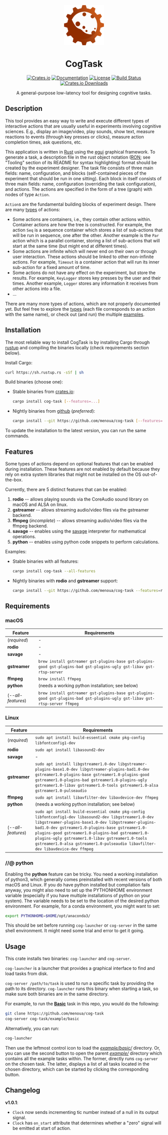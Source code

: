 <div align="center">

<img src="LOGO.png" height="128px"  alt="rusty brain logo"/>

# CogTask

[![Crates.io](https://img.shields.io/crates/v/cog-task.svg)](https://crates.io/crates/cog-task)
[![Documentation](https://docs.rs/cog-task/badge.svg)](https://docs.rs/cog-task)
[![License](https://img.shields.io/crates/l/cog-task.svg)](https://opensource.org/licenses/MIT)
[![Build Status](https://github.com/menoua/cog-task/workflows/CI/badge.svg)](https://github.com/menoua/cog-task/actions)
[![Crates.io Downloads](https://img.shields.io/crates/d/cog-task.svg)](https://crates.io/crates/cog-task)

A general-purpose low-latency tool for designing cognitive tasks.

</div>

## Description

This tool provides an easy way to write and execute different types of interactive actions that are usually useful in experiments involving cognitive sciences. E.g., display an image/video, play sounds, show text, measure reactions to events (through key presses or clicks), measure action completion times, ask questions, etc.

This application is written in [Rust](https://www.rust-lang.org/) using the [egui](https://github.com/emilk/egui) graphical framework. To generate a task, a description file in the rust object notation ([RON](https://github.com/ron-rs/ron); see "Tooling" section of its README for syntax highlighting) format should be created by the experiment designer. The task file consists of three main fields: name, configuration, and blocks (self-contained pieces of the experiment that should be run in one sitting). Each block in itself consists of three main fields: name, configuration (overriding the task configuration), and actions. The actions are specified in the form of a tree (graph) with nodes of type `Action`.

`Action`s are the fundamental building blocks of experiment design. There are many [types](https://github.com/menoua/cog-task/tree/master/src/action/core) of actions:
* Some actions are containers, i.e., they contain other actions within. Container actions are how the tree is constructed. For example, the action `Seq` is a sequence container which stores a list of sub-actions that will be run in sequence, one after the other. Another example is the `Par` action which is a parallel container, storing a list of sub-actions that will start at the same time (but might end at different times).
* Some actions are infinite which will never end on their own or through user interaction. These actions should be linked to other non-infinite actions. For example, `Timeout` is a container action that will run its inner sub-action for a fixed amount of time.
* Some actions do not have any effect on the experiment, but store the results. For example, `KeyLogger` stores key presses by the user and their times. Another example, `Logger` stores any information it receives from other actions into a file.
* ...

There are many more types of actions, which are not properly documented yet. But feel free to explore the [types](https://github.com/menoua/cog-task/tree/master/src/action/core) (each file corresponds to an action with the same name), or check out (and run) the multiple [examples](https://github.com/menoua/cog-task/tree/master/example).


## Installation

The most reliable way to install CogTask is by installing Cargo through [rustup](https://rustup.rs/) and compiling the binaries locally (check requirements section below).

Install Cargo:<br>
```bash
curl https://sh.rustup.rs -sSf | sh
```

Build binaries (choose one):
- Stable binaries from [crates.io](https://crates.io/crates/cog-task):<br>
  ```bash
  cargo install cog-task [--features=...]
  ```
- Nightly binaries from [github](https://github.com/menoua/cog-task) (*preferred*):<br>
  ```bash
  cargo install --git https://github.com/menoua/cog-task [--features=...]
  ```

To update the installation to the latest version, you can run the same commands.

## Features

Some types of actions depend on optional features that can be enabled during installation. These features are not enabled by default because they rely on extra system libraries that might not be installed on the OS out-of-the-box.

Currently, there are 5 distinct features that can be enabled:
1. **rodio** -- allows playing sounds via the CoreAudio sound library on macOS and ALSA on linux.
2. **gstreamer** -- allows streaming audio/video files via the gstreamer backend.
3. **ffmpeg** (_incomplete_) -- allows streaming audio/video files via the ffmpeg backend.
4. **savage** -- enables using the [savage](https://github.com/p-e-w/savage) interpreter for mathematical operations.
5. **python** -- enables using python code snippets to perform calculations.

Examples:
- Stable binaries with all features:<br>
  ```bash
  cargo install cog-task --all-features
  ```
- Nightly binaries with **rodio** and **gstreamer** support:<br>
  ```bash
  cargo install --git https://github.com/menoua/cog-task --features=rodio,gstreamer
  ```

## Requirements

### macOS

|   Feature                   | Requirements |
| -----------                 | ------------ |
| (*required*)                | - |
| **rodio**                   | - |
| **savage**                  | - |
| **gstreamer**               | `brew install gstreamer gst-plugins-base gst-plugins-good gst-plugins-bad gst-plugins-ugly gst-libav gst-rtsp-server` |
| **ffmpeg**                  | `brew install ffmpeg` |
| **python**                  | (needs a working python installation; see below) |
| (*--all-features*)          | `brew install gstreamer gst-plugins-base gst-plugins-good gst-plugins-bad gst-plugins-ugly gst-libav gst-rtsp-server ffmpeg` |

### Linux

| Feature                     | Requirements |
| -------                     | ------------ |
| (*required*)                | `sudo apt install build-essential cmake pkg-config libfontconfig1-dev` |
| **rodio**                   | `sudo apt install libasound2-dev` |
| **savage**                  | - |
| **gstreamer**               | `sudo apt install libgstreamer1.0-dev libgstreamer-plugins-base1.0-dev libgstreamer-plugins-bad1.0-dev gstreamer1.0-plugins-base gstreamer1.0-plugins-good gstreamer1.0-plugins-bad gstreamer1.0-plugins-ugly gstreamer1.0-libav gstreamer1.0-tools gstreamer1.0-alsa gstreamer1.0-pulseaudio` |
| **ffmpeg**                  | `sudo apt install libavfilter-dev libavdevice-dev ffmpeg` |
| **python**                  | (needs a working python installation; see below) |
| (*--all-features*)          | `sudo apt install build-essential cmake pkg-config libfontconfig1-dev libasound2-dev libgstreamer1.0-dev libgstreamer-plugins-base1.0-dev libgstreamer-plugins-bad1.0-dev gstreamer1.0-plugins-base gstreamer1.0-plugins-good gstreamer1.0-plugins-bad gstreamer1.0-plugins-ugly gstreamer1.0-libav gstreamer1.0-tools gstreamer1.0-alsa gstreamer1.0-pulseaudio libavfilter-dev libavdevice-dev ffmpeg` |

### //@ python

Enabling the **python** feature can be tricky. You need a working installation of python3, which generally comes preinstalled with recent versions of both macOS and Linux. If you do have python installed but compilation fails anyway, you might also need to set up the PYTHONHOME environment variable (especially if you have multiple installations of python on your system). The variable needs to be set to the location of the desired python environment. For example, for a conda environment, you might want to set:

```bash
export PYTHONHOME=$HOME/opt/anaconda3/
```

This should be set before running `cog-launcher` or `cog-server` in the same shell environment. It might need some trial and error to get it going.

## Usage

This crate installs two binaries: `cog-launcher` and `cog-server`.

`cog-launcher` is a launcher that provides a graphical interface to find and load tasks from disk.

`cog-server /path/to/task` is used to run a specific task by providing the path to its directory. `cog-launcher` runs this binary when starting a task, so make sure both binaries are in the same directory.

For example, to run the [**Basic**](https://github.com/menoua/cog-task/tree/master/example/basic/) task in this repo, you would do the following:
```bash
git clone https://github.com/menoua/cog-task
cog-server cog-task/example/basic
```

Alternatively, you can run:
```bash
cog-launcher
```
Then use the leftmost control icon to load the [*example/basic/*](https://github.com/menoua/cog-task/tree/master/example/basic/) directory. Or, you can use the second button to open the parent [*example/*](https://github.com/menoua/cog-task/tree/master/example/) directory which contains all the example tasks within. The former, directly runs `cog-server` on the chosen task. The latter, displays a list of all tasks located in the chosen directory, which can be started by clicking the corresponding button.

## Changelog

**v1.0.1**:
- `Clock` now sends incrementing tic number instead of a null in its output signal.
- `Clock` has `on_start` attribute that determines whether a "zero" signal will be emitted at start of action.
